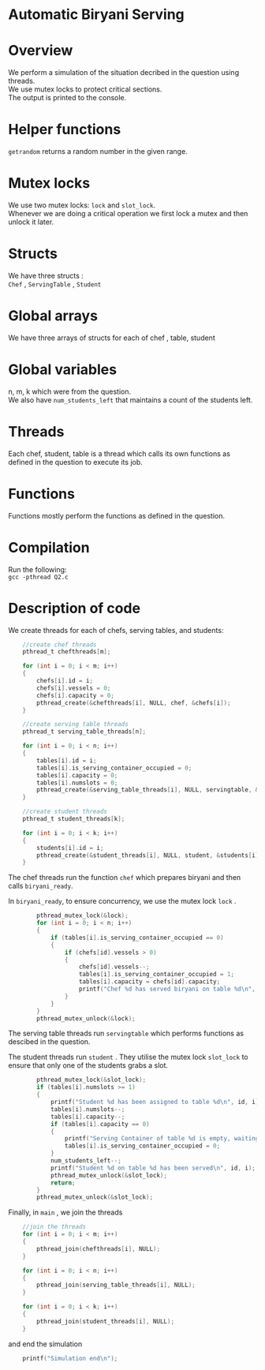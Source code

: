 # Automatic Biryani Serving

# Overview
We perform a simulation of the situation decribed in the question using threads.\
We use mutex locks to protect critical sections.\
The output is printed to the console.

# Helper functions
`getrandom` returns a random number in the given range.

# Mutex locks
We use two mutex locks: `lock` and `slot_lock`. \
Whenever we are doing a critical operation we first lock a mutex and then unlock it later.

# Structs
We have three structs :\
 `Chef` , `ServingTable` , `Student`

# Global arrays
We have three arrays of structs for each of chef , table, student

# Global variables
n, m, k which were from the question.\
We also have `num_students_left` that maintains a count of the students left.

# Threads
Each chef, student, table is a thread which calls its own functions as defined in the question to execute its job.

# Functions
Functions mostly perform the functions as defined in the question.

# Compilation
Run the following:\
`gcc -pthread Q2.c`

# Description of code
We create threads for each of chefs, serving tables, and students:
```C
    //create chef threads
    pthread_t chefthreads[m];

    for (int i = 0; i < m; i++)
    {
        chefs[i].id = i;
        chefs[i].vessels = 0;
        chefs[i].capacity = 0;
        pthread_create(&chefthreads[i], NULL, chef, &chefs[i]);
    }

    //create serving table threads
    pthread_t serving_table_threads[n];

    for (int i = 0; i < n; i++)
    {
        tables[i].id = i;
        tables[i].is_serving_container_occupied = 0;
        tables[i].capacity = 0;
        tables[i].numslots = 0;
        pthread_create(&serving_table_threads[i], NULL, servingtable, &tables[i]);
    }

    //create student threads
    pthread_t student_threads[k];

    for (int i = 0; i < k; i++)
    {
        students[i].id = i;
        pthread_create(&student_threads[i], NULL, student, &students[i]);
    }
```

The chef threads run the function `chef` which prepares biryani and then calls `biryani_ready`.

In `biryani_ready`, to ensure concurrency, we use the mutex lock `lock` .

```C
        pthread_mutex_lock(&lock);
        for (int i = 0; i < n; i++)
        {
            if (tables[i].is_serving_container_occupied == 0)
            {
                if (chefs[id].vessels > 0)
                {
                    chefs[id].vessels--;
                    tables[i].is_serving_container_occupied = 1;
                    tables[i].capacity = chefs[id].capacity;
                    printf("Chef %d has served biryani on table %d\n", id, i);
                }
            }
        }
        pthread_mutex_unlock(&lock);
```


The serving table threads run `servingtable` which performs functions as descibed in the question.

The student threads run `student` . They utilise the mutex lock `slot_lock` to ensure that only one of the students grabs a slot.

```C
        pthread_mutex_lock(&slot_lock);
        if (tables[i].numslots >= 1)
        {
            printf("Student %d has been assigned to table %d\n", id, i);
            tables[i].numslots--;
            tables[i].capacity--;
            if (tables[i].capacity == 0)
            {
                printf("Serving Container of table %d is empty, waiting for refill\n", i);
                tables[i].is_serving_container_occupied = 0;
            }
            num_students_left--;
            printf("Student %d on table %d has been served\n", id, i);
            pthread_mutex_unlock(&slot_lock);
            return;
        }
        pthread_mutex_unlock(&slot_lock);
```

Finally, in `main` , we join the threads

```C
    //join the threads
    for (int i = 0; i < m; i++)
    {
        pthread_join(chefthreads[i], NULL);
    }

    for (int i = 0; i < n; i++)
    {
        pthread_join(serving_table_threads[i], NULL);
    }

    for (int i = 0; i < k; i++)
    {
        pthread_join(student_threads[i], NULL);
    }
```
and end the simulation

```C
    printf("Simulation end\n");
```





